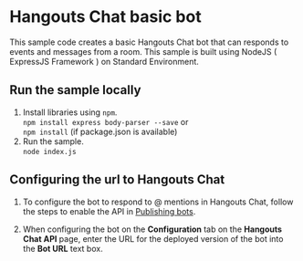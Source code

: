 # Hangouts Chat basic bot

This sample code creates a basic Hangouts Chat bot that can responds to events and messages from a room. This sample is built using NodeJS ( ExpressJS Framework ) on Standard Environment.

## Run the sample locally
  
  1. Install libraries using `npm`. </br>
     `npm install express body-parser --save` or </br> `npm install` (if package.json is available)
  2. Run the sample.</br>
    `node index.js`

## Configuring the url to Hangouts Chat

  1. To configure the bot to respond to @ mentions in Hangouts Chat, follow the steps to enable the API in [Publishing bots](https://developers.google.com/hangouts/chat/how-tos/bots-publish).

  2. When configuring the bot on the **Configuration** tab on the
     **Hangouts Chat API** page, enter the URL for the deployed version of the bot into the **Bot URL** text box.